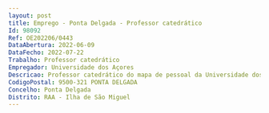 ```yaml
--- 
layout: post
title: Emprego - Ponta Delgada - Professor catedrático
Id: 98092
Ref: OE202206/0443
DataAbertura: 2022-06-09
DataFecho: 2022-07-22
Trabalho: Professor catedrático
Empregador: Universidade dos Açores
Descricao: Professor catedrático do mapa de pessoal da Universidade dos Açores para a área científica de Ciências Biológicas, Subárea de Biologia Funcional e Molecular.
CodigoPostal: 9500-321 PONTA DELGADA
Concelho: Ponta Delgada
Distrito: RAA - Ilha de São Miguel
--- 
```

